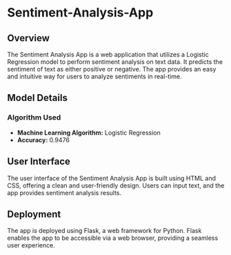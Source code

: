 # Sentiment-Analysis-App


## Overview
The Sentiment Analysis App is a web application that utilizes a Logistic Regression model to perform sentiment analysis on text data. It predicts the sentiment of text as either positive or negative. The app provides an easy and intuitive way for users to analyze sentiments in real-time.

## Model Details

### Algorithm Used
- **Machine Learning Algorithm:** Logistic Regression
- **Accuracy:** 0.9476

## User Interface

The user interface of the Sentiment Analysis App is built using HTML and CSS, offering a clean and user-friendly design. Users can input text, and the app provides sentiment analysis results.

## Deployment

The app is deployed using Flask, a web framework for Python. Flask enables the app to be accessible via a web browser, providing a seamless user experience.
